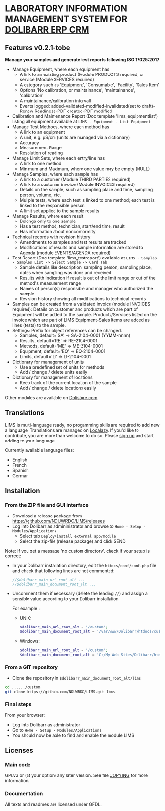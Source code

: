 # LABORATORY INFORMATION MANAGEMENT SYSTEM FOR [DOLIBARR ERP CRM](https://www.dolibarr.org)

## Features v0.2.1-tobe

__Manage your samples and generate test reports following ISO 17025:2017__ 
* Manage Equipment, where each equipment has
  * A link to an existing product (Module PRODUCTS required) or service (Module SERVICES required)
  * A category such as 'Equipment', 'Consumable', 'Facility', 'Sales Item'
  * Options 'No calibration, or maintainance', 'maintainance', 'calibration'
  * A maintainance/calibration intervall
  * Events  logged: added-validated-modified-invalidated(set to draft)-Renew Readiness-PDF created-PDF modified
* Calibration and Maintenance Report (Doc template 'lims_equipmentlist') listing all equipment available at ```LIMS - Equipment - List Equipment```
* Manage Test Methods, where each method has
  * A link to an equipment
  * A unit, e.g. µS/cm (units are managed via a dictionary)
  * Accuracy
  * Measurement Range
  * Resolution of reading
* Manage Limit Sets, where each entry/line has
  * A link to one method
  * Minimum and Maximum, where one value may be empty (NULL)
* Manage Samples, where each sample has
  * A link to a customer (Module THIRD PARTIES required)
  * A link to a customer invoice (Module INVOICES required)
  * Details on the sample, such as sampling place and time, sampling person, volume, etc.
  * Muliple tests, where each test is linked to one method; each test is linked to the responsible person
  * A limit set applied to the sample results
* Manage Results, where each result
  * Belongs only to one sample
  * Has a test method, technician, start/end time, result
  * Has information about nonconformity
* Technical records with revision history
  * Amendments to samples and test results are tracked
  * Modifications of results and sample information are stored to Agenda (module EVENTS/AGENDA required) 
* Test Report (Doc template 'lims_testreport') available at ```LIMS - Samples - Samples List -> Select Sample -> Card Tab```
  * Sample details like description, sampling person, sampling place, dates when sampling was done and received
  * Results with indication if result is out of the limit range or out of the method's measurement range
  * Names of person(s) responsible and manager who authorized the sample
  * Revision history showing all modifications to technical records
* Samples can be created from a validated invoice (module INVOICES required): Details on customer and products which are part of Equipment will be added to the sample. Products/Services listed on the invoice which are part of LIMS Equipment-Sales Items are added as lines (tests) to the sample.
* Settings: Prefix for object references can be changed. 
  * Samples, default='SA' => SA-2104-0001 (YYMM-nnnn)
  * Results, default='RE' => RE-2104-0001
  * Methods, default='ME' => ME-2104-0001
  * Equipment, default='EQ' => EQ-2104-0001
  * Limits, default='LI' => LI-2104-0001
* Dictionary for management of units
  * Use a predefined set of units for methods
  * Add / change / delete units easily
* Dictionary for management of locations
  * Keep track of the current location of the sample 
  * Add / change / delete locations easily
<!--
![Screenshot lims](img/screenshot_lims.png?raw=true "LIMS"){imgmd}
-->

Other modules are available on [Dolistore.com](https://www.dolistore.com>).

## Translations
LIMS is multi-language ready, no progamming skills are required to add new a language. 
Translations are managed on [Localazy](https://localazy.com/p/lims-for-dolibarr). 
If you'd like to contribute, you are more than welcome to do so. Please [sign up](https://localazy.com/register?origin=/p/lims-for-dolibarr) and start adding to your language.

Currently available language files: 
  * English
  * French
  * Spanish
  * German

## Installation

### From the ZIP file and GUI interface

* Download a release package from https://github.com/NDUWRDC/LIMS/releases
* Log into Dolibarr as admininistrator and browse to ```Home - Setup - Modules/Applications```
  * Select tab ```Deploy/install external app/module```
  * Select the zip-file (release package) and click SEND

Note: If you get a message 'no custom directory', check if your setup is correct:

- In your Dolibarr installation directory, edit the ```htdocs/conf/conf.php``` file and check that following lines are not commented:

    ```php
    //$dolibarr_main_url_root_alt ...
    //$dolibarr_main_document_root_alt ...
    ```

- Uncomment them if necessary (delete the leading ```//```) and assign a sensible value according to your Dolibarr installation

    For example :

    - UNIX:
        ```php
        $dolibarr_main_url_root_alt = '/custom';
        $dolibarr_main_document_root_alt = '/var/www/Dolibarr/htdocs/custom';
        ```

    - Windows:
        ```php
        $dolibarr_main_url_root_alt = '/custom';
        $dolibarr_main_document_root_alt = 'C:/My Web Sites/Dolibarr/htdocs/custom';
        ```

### From a GIT repository

- Clone the repository in ```$dolibarr_main_document_root_alt/lims```

```sh
cd ....../custom
git clone https://github.com/NDUWRDC/LIMS.git lims 
```

### <a name="final_steps"></a>Final steps

From your browser:

  - Log into Dolibarr as administrator
  - Go to ```Home - Setup - Modules/Applications```
  - You should now be able to find and enable the module LIMS

## Licenses

### Main code

GPLv3 or (at your option) any later version. See file [COPYING](COPYING) for more information.

### Documentation

All texts and readmes are licensed under GFDL.

